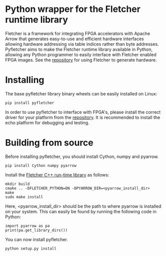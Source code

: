 # Python wrapper for the Fletcher runtime library
Fletcher is a framework for integrating FPGA accelerators with Apache Arrow that generates easy-to-use and efficient hardware interfaces allowing hardware addressing via table indices rather than byte addresses. Pyfletcher aims to make the Fletcher runtime library available in Python, allowing any Python programmer to easily interface with Fletcher enabled FPGA images. See the [repository](https://github.com/abs-tudelft/fletcher) for using Fletcher to generate hardware.

# Installing
The base pyfletcher library binary wheels can be easily installed on Linux:

```console
pip install pyfletcher
```

In order to use pyfletcher to interface with FPGA's, please install the correct driver for your platform from the [repository](https://github.com/abs-tudelft/fletcher/tree/develop/platforms). It is recommended to install the echo platform for debugging and testing.

# Building from source
Before installing pyfletcher, you should install Cython, numpy and pyarrow.

```console
pip install Cython numpy pyarrow
```

Install the [Fletcher C++ run-time library](https://github.com/abs-tudelft/fletcher/tree/develop/runtime/cpp) as follows:

```console
mkdir build
cmake .. -DFLETCHER_PYTHON=ON -DPYARROW_DIR=<pyarrow_install_dir>
make
sudo make install
```

Here, <pyarrow\_install\_dir> should be the path to where pyarrow is installed on your system. This can easily be found by running the following code in Python:

    import pyarrow as pa
    print(pa.get_library_dirs())

You can now install pyfletcher.

```console
python setup.py install
```



